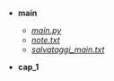 * **main**  
    * _[main.py](https://github.com/tonnocotto/Text-Advenutre/blob/main/main/main.py)_
    * _[note.txt](https://github.com/tonnocotto/Text-Advenutre/blob/main/main/note.txt)_
    * _[salvataggi_main.txt](https://github.com/tonnocotto/Text-Advenutre/blob/main/main/salvataggi_main.txt)_
    
* **cap_1**
